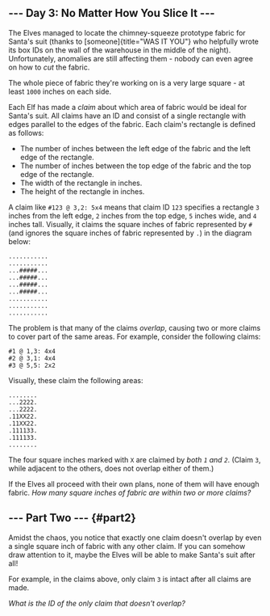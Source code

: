 \-\-- Day 3: No Matter How You Slice It \-\--
---------------------------------------------

The Elves managed to locate the chimney-squeeze prototype fabric for
Santa\'s suit (thanks to [someone]{title="WAS IT YOU"} who helpfully
wrote its box IDs on the wall of the warehouse in the middle of the
night). Unfortunately, anomalies are still affecting them - nobody can
even agree on how to *cut* the fabric.

The whole piece of fabric they\'re working on is a very large square -
at least `1000` inches on each side.

Each Elf has made a *claim* about which area of fabric would be ideal
for Santa\'s suit. All claims have an ID and consist of a single
rectangle with edges parallel to the edges of the fabric. Each claim\'s
rectangle is defined as follows:

-   The number of inches between the left edge of the fabric and the
    left edge of the rectangle.
-   The number of inches between the top edge of the fabric and the top
    edge of the rectangle.
-   The width of the rectangle in inches.
-   The height of the rectangle in inches.

A claim like `#123 @ 3,2: 5x4` means that claim ID `123` specifies a
rectangle `3` inches from the left edge, `2` inches from the top edge,
`5` inches wide, and `4` inches tall. Visually, it claims the square
inches of fabric represented by `#` (and ignores the square inches of
fabric represented by `.`) in the diagram below:

    ...........
    ...........
    ...#####...
    ...#####...
    ...#####...
    ...#####...
    ...........
    ...........
    ...........

The problem is that many of the claims *overlap*, causing two or more
claims to cover part of the same areas. For example, consider the
following claims:

    #1 @ 1,3: 4x4
    #2 @ 3,1: 4x4
    #3 @ 5,5: 2x2

Visually, these claim the following areas:

    ........
    ...2222.
    ...2222.
    .11XX22.
    .11XX22.
    .111133.
    .111133.
    ........

The four square inches marked with `X` are claimed by *both `1` and
`2`*. (Claim `3`, while adjacent to the others, does not overlap either
of them.)

If the Elves all proceed with their own plans, none of them will have
enough fabric. *How many square inches of fabric are within two or more
claims?*

\-\-- Part Two \-\-- {#part2}
--------------------

Amidst the chaos, you notice that exactly one claim doesn\'t overlap by
even a single square inch of fabric with any other claim. If you can
somehow draw attention to it, maybe the Elves will be able to make
Santa\'s suit after all!

For example, in the claims above, only claim `3` is intact after all
claims are made.

*What is the ID of the only claim that doesn\'t overlap?*
